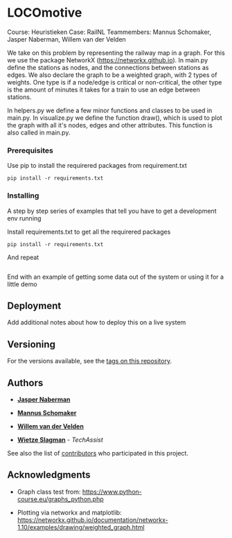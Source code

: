 # LOCOmotive

Course: Heuristieken
Case: RailNL
Teammembers: Mannus Schomaker, Jasper Naberman, Willem van der Velden

We take on this problem by representing the railway map in a graph. For this
we use the package NetworkX (https://networkx.github.io). In main.py define the stations as nodes, and the connections between stations as edges. We also declare the graph to be a weighted graph, with 2 types of weights. One type is if a node/edge is critical or non-critical, the other type is the amount of minutes it takes for a train to use an edge between stations.

In helpers.py we define a few minor functions and classes to be used in main.py.
In visualize.py we define the function draw(), which is used to plot the graph with all it's nodes, edges and other attributes. 
This function is also called in main.py.

### Prerequisites

Use pip to install the requirered packages from requirement.txt

```
pip install -r requirements.txt
```

### Installing

A step by step series of examples that tell you have to get a development env running

Install requirements.txt to get all the requirered packages

```
pip install -r requirements.txt
```

And repeat

```

```

End with an example of getting some data out of the system or using it for a little demo

## Deployment

Add additional notes about how to deploy this on a live system


## Versioning

For the versions available, see the [tags on this repository](https://github.com/your/project/tags). 

## Authors

* **[Jasper Naberman](https://github.com/jasperNaberman)**
* **[Mannus Schomaker](https://github.com/mannusschomaker)**
* **[Willem van der Velden](https://github.com/WillemvdVelden)**

* **[Wietze Slagman](https://github.com/WietzeSlagman)** - *TechAssist*

See also the list of [contributors](https://github.com/your/project/contributors) who participated in this project.

## Acknowledgments

* Graph class test from: https://www.python-course.eu/graphs_python.php

* Plotting via networkx and matplotlib: https://networkx.github.io/documentation/networkx-1.10/examples/drawing/weighted_graph.html

